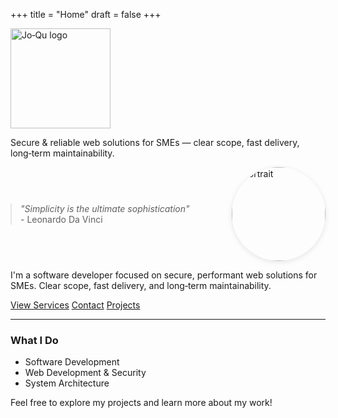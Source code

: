 +++
title = "Home"
draft = false
+++

<a href="/" class="site-logo" aria-label="Jo‑Qu — Home" style="display:inline-block; text-decoration:none;">
  <img src="/photos/android-chrome-192x192.png" alt="Jo‑Qu logo" width="160" height="48" loading="lazy" style="display:block; max-width:100%; height:auto;">
</a>
<p class="site-tagline">Secure & reliable web solutions for SMEs — clear scope, fast delivery, long‑term maintainability.</p>

<div style="display: flex; align-items: center; gap: 2rem; flex-wrap: wrap;">
  <blockquote class="main-quote" style="margin: 0; flex: 1;">
    <em>"Simplicity is the ultimate sophistication"</em><br>
    <span>- Leonardo Da Vinci</span>
  </blockquote>
  <img src="/photos/portrait.jpg" alt="Portrait" width="150" height="150" style="width: 150px; height: 150px; object-fit: cover; border-radius: 50%; box-shadow: 0 2px 8px rgba(0,0,0,0.1);">
</div>

I'm a software developer focused on secure, performant web solutions for SMEs. Clear scope, fast delivery, and long‑term maintainability.

<div class="hero-cta">
  <a class="btn btn-primary" href="/services/">View Services</a>
  <a class="btn btn-outline" href="/contact/">Contact</a>
  <a class="btn btn-ghost" href="/other-projects/">Projects</a>
</div>

---

### What I Do
- Software Development
- Web Development & Security
- System Architecture

Feel free to explore my projects and learn more about my work!

